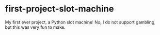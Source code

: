 # first-project-slot-machine
My first ever project, a Python slot machine!
No, I do not support gambling, but this was very fun to make.
